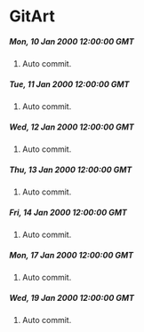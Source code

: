 # GitArt


##### Mon, 10 Jan 2000 12:00:00 GMT
1. Auto commit.


##### Tue, 11 Jan 2000 12:00:00 GMT
1. Auto commit.


##### Wed, 12 Jan 2000 12:00:00 GMT
1. Auto commit.


##### Thu, 13 Jan 2000 12:00:00 GMT
1. Auto commit.


##### Fri, 14 Jan 2000 12:00:00 GMT
1. Auto commit.


##### Mon, 17 Jan 2000 12:00:00 GMT
1. Auto commit.


##### Wed, 19 Jan 2000 12:00:00 GMT
1. Auto commit.
